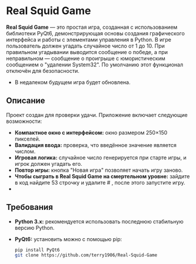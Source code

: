 # Real Squid Game

**Real Squid Game** — это простая игра, созданная с использованием библиотеки PyQt6, демонстрирующая основы создания графического интерфейса и работы с элементами управления в Python. В игре пользователь должен угадать случайное число от 1 до 10. При правильном угадывании выводится сообщение о победе, а при неправильном — сообщение о проигрыше с юмористическим сообщением о "удалении System32". По умолчанию этот функционал отключён для безопасности.
- В недалеком будущем игра будет обновлена.

## Описание

Проект создан для проверки удачи. Приложение включает следующие возможности:
- **Компактное окно с интерфейсом:** окно размером 250×150 пикселей.
- **Валидация ввода:** проверка, что введённое значение является числом.
- **Игровая логика:** случайное число генерируется при старте игры, и игрок должен угадать его.
- **Повтор игры:** кнопка "Новая игра" позволяет начать игру заново.
- **Чтобы сыграть в Real Squid Game на смертельном уровне:** зайдите в код найдите 53 строчку и удалите # , после этого запустите игру.
- 

## Требования

- **Python 3.x:** рекомендуется использовать последнюю стабильную версию Python.
- **PyQt6:** установить можно с помощью pip:

  ```bash
  pip install PyQt6
  git clone https://github.com/terry1906/Real-Squid-Game

